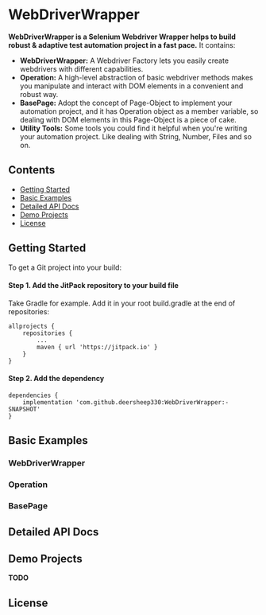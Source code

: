 # WebDriverWrapper

__WebDriverWrapper is a Selenium Webdriver Wrapper helps to build robust & adaptive test automation project in a fast pace.__ It contains:
- __WebDriverWrapper:__ A Webdriver Factory lets you easily create webdrivers with different capabilities. 
- __Operation:__ A high-level abstraction of basic webdriver methods makes you manipulate and interact with DOM elements in a convenient and robust way.
- __BasePage:__ Adopt the concept of Page-Object to implement your automation project, and it has Operation object as a member variable, so dealing with DOM elements in this Page-Object is a piece of cake. 
- __Utility Tools:__ Some tools you could find it helpful when you're writing your automation project. Like dealing with String, Number, Files and so on.

## Contents

- [Getting Started](#getting-started)
- [Basic Examples](#basic-examples)
- [Detailed API Docs](#detailed-api-docs)
- [Demo Projects](#demo-projects)
- [License](#license)

## Getting Started

To get a Git project into your build:

#### Step 1. Add the JitPack repository to your build file

Take Gradle for example. Add it in your root build.gradle at the end of repositories:
```
allprojects {
    repositories {
        ...
        maven { url 'https://jitpack.io' }
    }
}
```

#### Step 2. Add the dependency
```
dependencies {
    implementation 'com.github.deersheep330:WebDriverWrapper:-SNAPSHOT'
}
```

## Basic Examples

### WebDriverWrapper

### Operation

### BasePage

## Detailed API Docs

## Demo Projects

__TODO__

## License
